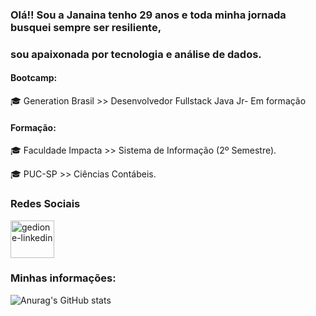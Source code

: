 ### Olá!! Sou a Janaina tenho 29 anos e toda minha jornada busquei sempre ser resiliente, 
### sou apaixonada por tecnologia e análise de dados.


#### Bootcamp:
🎓 Generation Brasil >> Desenvolvedor Fullstack Java Jr- Em formação

#### Formação:
🎓 Faculdade Impacta >> Sistema de Informação (2º Semestre).

🎓 PUC-SP >> Ciências Contábeis.

### Redes Sociais

<a href="https://www.linkedin.com/in/janaina-pereira-rodrigues/" target="_blank">
<img align="center" alt="gedione-linkedin" height="60" width="70" src="https://user-images.githubusercontent.com/86319074/127416561-5c812fe9-94cf-41b8-9923-b376e12c3c8f.gif"
style="max-width:100%;">
</a>









### Minhas informações:


![Anurag's GitHub stats](https://github-readme-stats.vercel.app/api?username=janainarodrigues&theme=synthwave&show_icons=true)


